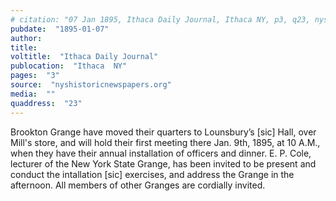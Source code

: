 ```yaml
---
# citation: "07 Jan 1895, Ithaca Daily Journal, Ithaca NY, p3, q23, nyshistoricnewspapers.org."
pubdate:  "1895-01-07"
author: 
title: 
voltitle:  "Ithaca Daily Journal"
publocation:  "Ithaca  NY"
pages:  "3"
source:  "nyshistoricnewspapers.org"
media:  ""
quaddress:  "23"
---
```


Brookton Grange have moved their quarters to Lounsbury’s [sic] Hall, over Mill's store, and will hold their first meeting there Jan. 9th, 1895, at 10 A.M., when they have their annual installation of officers and dinner. E. P. Cole, lecturer of the New York State Grange, has been invited to be present and conduct the intallation [sic] exercises, and address the Grange in the afternoon. All members of other Granges are cordially invited. 





